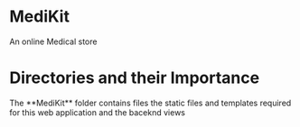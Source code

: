 # MediKit
An online Medical store

<h1>Directories and their Importance</h1>
The **MediKit** folder contains files the static files and templates required for this web application and the baceknd views
